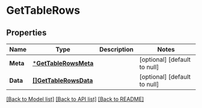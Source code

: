 # GetTableRows

## Properties
Name | Type | Description | Notes
------------ | ------------- | ------------- | -------------
**Meta** | [***GetTableRowsMeta**](GetTableRows_meta.md) |  | [optional] [default to null]
**Data** | [**[]GetTableRowsData**](GetTableRows_data.md) |  | [optional] [default to null]

[[Back to Model list]](../README.md#documentation-for-models) [[Back to API list]](../README.md#documentation-for-api-endpoints) [[Back to README]](../README.md)


